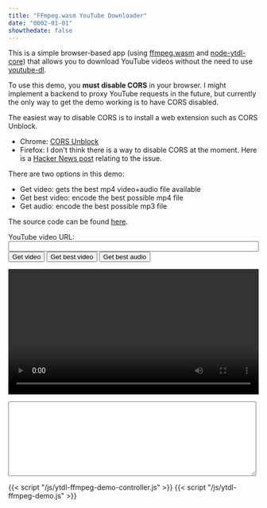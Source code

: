 ```yaml
---
title: "FFmpeg.wasm YouTube Downloader"
date: "0002-01-01"
showthedate: false
---
```


This is a simple browser-based app (using [ffmpeg.wasm](https://github.com/ffmpegwasm/ffmpeg.wasm)
and [node-ytdl-core](https://github.com/fent/node-ytdl-core)) that allows you to download YouTube videos without the
need to use [youtube-dl](https://youtube-dl.org/).

To use this demo, you **must disable CORS** in your browser. I might implement a backend to proxy YouTube requests in 
the future, but currently the only way to get the demo working is to have CORS disabled.

The easiest way to disable CORS is to install a web extension such as CORS Unblock.

* Chrome: [CORS Unblock](https://chrome.google.com/webstore/detail/cors-unblock/lfhmikememgdcahcdlaciloancbhjino?hl=en)
* Firefox: I don't think there is a way to disable CORS at the moment. Here is
  a [Hacker News post](https://news.ycombinator.com/item?id=18595258) relating to the issue.

There are two options in this demo:

* Get video: gets the best mp4 video+audio file available
* Get best video: encode the best possible mp4 file
* Get audio: encode the best possible mp3 file

The source code can be found [here](https://github.com/darenliang/darenliang.com/tree/master/misc/ytdl-ffmpeg-demo).

<div>
    <label>YouTube video URL: <input type="text" id="url" style="width: 100%"></label>
    <br>
    <button onclick="getVideo()">Get video</button>
    <button onclick="getBestVideo()">Get best video</button>
    <button onclick="getAudio()">Get best audio</button>
    <br>
</div>

<video id="player" width="100%" controls></video>

<textarea id="log" style="height: 150px; width: 99%; resize: vertical; font-size: 9px;" readonly></textarea>

{{< script "/js/ytdl-ffmpeg-demo-controller.js" >}}
{{< script "/js/ytdl-ffmpeg-demo.js" >}}
